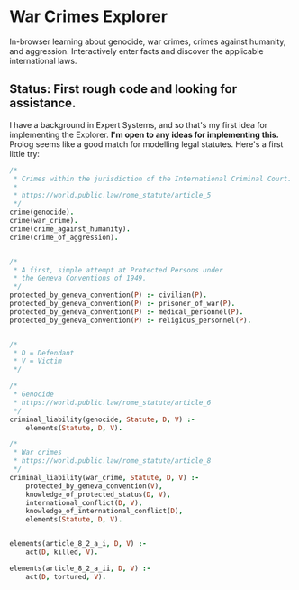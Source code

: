 # War Crimes Explorer
In-browser learning about genocide, war crimes, crimes against humanity, and aggression.
Interactively enter facts and discover the applicable international laws.

## Status: First rough code and looking for assistance.

I have a background in Expert Systems, and so that's my first idea for implementing the Explorer.
**I'm open to any ideas for implementing this.**
Prolog seems like a good match for modelling legal statutes. Here's a first little try:

```prolog
/*
 * Crimes within the jurisdiction of the International Criminal Court.
 * 
 * https://world.public.law/rome_statute/article_5
 */
crime(genocide).
crime(war_crime).
crime(crime_against_humanity).
crime(crime_of_aggression).


/*
 * A first, simple attempt at Protected Persons under
 * the Geneva Conventions of 1949.
 */
protected_by_geneva_convention(P) :- civilian(P).
protected_by_geneva_convention(P) :- prisoner_of_war(P).
protected_by_geneva_convention(P) :- medical_personnel(P).
protected_by_geneva_convention(P) :- religious_personnel(P).


/*
 * D = Defendant
 * V = Victim
 */

/*
 * Genocide
 * https://world.public.law/rome_statute/article_6
 */
criminal_liability(genocide, Statute, D, V) :-
	elements(Statute, D, V).

/*
 * War crimes
 * https://world.public.law/rome_statute/article_8
 */
criminal_liability(war_crime, Statute, D, V) :-
	protected_by_geneva_convention(V),
	knowledge_of_protected_status(D, V),
	international_conflict(D, V),
	knowledge_of_international_conflict(D),
	elements(Statute, D, V).


elements(article_8_2_a_i, D, V) :-
	act(D, killed, V).

elements(article_8_2_a_ii, D, V) :-
	act(D, tortured, V).     
```
